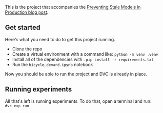 This is the project that accompanies the [Preventing Stale Models in Production blog post]().

## Get started

Here's what you need to do to get this project running.

- Clone the repo
- Create a virtual environment with a command like: `python -m venv .venv`
- Install all of the dependencies with : `pip install -r requirements.txt`
- Run the `bicycle_demand.ipynb` notebook

Now you should be able to run the project and DVC is already in place.

## Running experiments

All that's left is running experiments. To do that, open a terminal and run: `dvc exp run`
